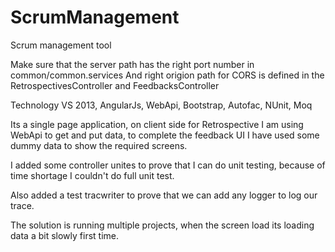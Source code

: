# ScrumManagement
Scrum management tool


Make sure that the server path has the right port number in common/common.services
And right origion path for CORS is defined in the RetrospectivesController and FeedbacksController

Technology VS 2013, AngularJs, WebApi, Bootstrap, Autofac, NUnit, Moq

Its a single page application, on client side for Retrospective I am using WebApi to get and put data, to complete the feedback UI I have used some dummy data to show the required screens.

I added some controller unites to prove that I can do unit testing, because of time shortage I couldn't do full unit test.

Also added a test tracwriter to prove that we can add any logger to log our trace.

The solution is running multiple projects, when the screen load its loading data a bit slowly first time.
